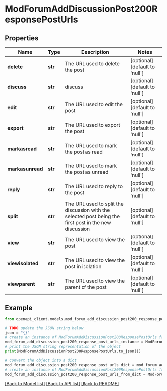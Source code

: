 # ModForumAddDiscussionPost200ResponsePostUrls


## Properties

Name | Type | Description | Notes
------------ | ------------- | ------------- | -------------
**delete** | **str** | The URL used to delete the post | [optional] [default to 'null']
**discuss** | **str** | discuss | [optional] [default to 'null']
**edit** | **str** | The URL used to edit the post | [optional] [default to 'null']
**export** | **str** | The URL used to export the post | [optional] [default to 'null']
**markasread** | **str** | The URL used to mark the post as read | [optional] [default to 'null']
**markasunread** | **str** | The URL used to mark the post as unread | [optional] [default to 'null']
**reply** | **str** | The URL used to reply to the post | [optional] [default to 'null']
**split** | **str** | The URL used to split the discussion with the selected post being the first post in the new discussion | [optional] [default to 'null']
**view** | **str** | The URL used to view the post | [optional] [default to 'null']
**viewisolated** | **str** | The URL used to view the post in isolation | [optional] [default to 'null']
**viewparent** | **str** | The URL used to view the parent of the post | [optional] [default to 'null']

## Example

```python
from openapi_client.models.mod_forum_add_discussion_post200_response_post_urls import ModForumAddDiscussionPost200ResponsePostUrls

# TODO update the JSON string below
json = "{}"
# create an instance of ModForumAddDiscussionPost200ResponsePostUrls from a JSON string
mod_forum_add_discussion_post200_response_post_urls_instance = ModForumAddDiscussionPost200ResponsePostUrls.from_json(json)
# print the JSON string representation of the object
print(ModForumAddDiscussionPost200ResponsePostUrls.to_json())

# convert the object into a dict
mod_forum_add_discussion_post200_response_post_urls_dict = mod_forum_add_discussion_post200_response_post_urls_instance.to_dict()
# create an instance of ModForumAddDiscussionPost200ResponsePostUrls from a dict
mod_forum_add_discussion_post200_response_post_urls_from_dict = ModForumAddDiscussionPost200ResponsePostUrls.from_dict(mod_forum_add_discussion_post200_response_post_urls_dict)
```
[[Back to Model list]](../README.md#documentation-for-models) [[Back to API list]](../README.md#documentation-for-api-endpoints) [[Back to README]](../README.md)


